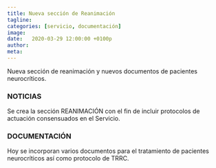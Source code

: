 ```yaml
---
title: Nueva sección de Reanimación
tagline: 
categories: [servicio, documentación]
image: 
date:   2020-03-29 12:00:00 +0100p
author: 
meta: 
---
```

Nueva sección de reanimación y nuevos documentos de pacientes neurocríticos.
<!--more-->
### NOTICIAS

Se crea la sección REANIMACIÓN con el fin de incluir protocolos de actuación consensuados en el Servicio.

### DOCUMENTACIÓN

Hoy se incorporan varios documentos para el tratamiento de pacientes neurocríticos así como protocolo de TRRC.
